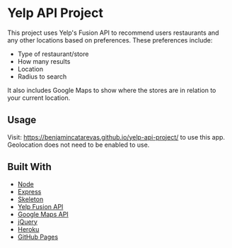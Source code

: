 # Yelp API Project

This project uses Yelp's Fusion API to recommend users restaurants and any other locations based on preferences. These preferences include:
* Type of restaurant/store
* How many results
* Location
* Radius to search

It also includes Google Maps to show where the stores are in relation to your current location.

## Usage

Visit: https://benjamincatarevas.github.io/yelp-api-project/ to use this app.
Geolocation does not need to be enabled to use.

## Built With

* [Node](https://nodejs.org)
* [Express](https://expressjs.com)
* [Skeleton](http://getskeleton.com)
* [Yelp Fusion API](https://www.yelp.com/developers)
* [Google Maps API](https://developers.google.com/maps/)
* [jQuery](https://jqueryui.com)
* [Heroku](https://dashboard.heroku.com/apps)
* [GitHub Pages](https://pages.github.com)
